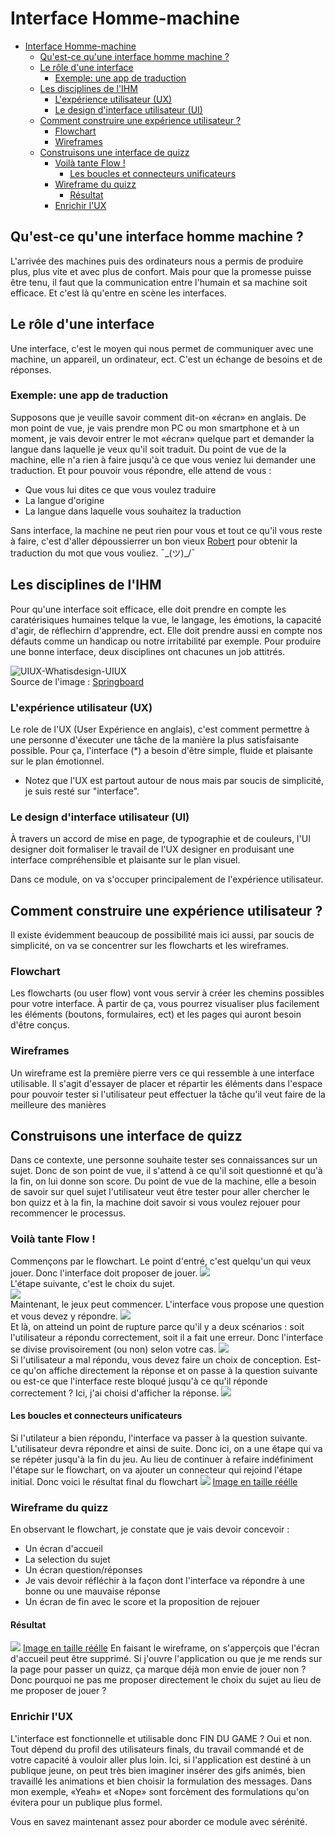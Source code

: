 # Interface Homme-machine
- [Interface Homme-machine](#interface-homme-machine)
  - [Qu'est-ce qu'une interface homme machine ?](#quest-ce-quune-interface-homme-machine)
  - [Le rôle d'une interface](#le-rôle-dune-interface)
    - [Exemple: une app de traduction](#exemple-une-app-de-traduction)
  - [Les disciplines de l'IHM](#les-disciplines-de-lihm)
    - [L'expérience utilisateur (UX)](#lexpérience-utilisateur-ux)
    - [Le design d'interface utilisateur (UI)](#le-design-dinterface-utilisateur-ui)
  - [Comment construire une expérience utilisateur ?](#comment-construire-une-expérience-utilisateur-)
    - [Flowchart](#flowchart)
    - [Wireframes](#wireframes)
  - [Construisons une interface de quizz](#construisons-une-interface-de-quizz)
    - [Voilà tante Flow !](#voilà-tante-flow-)
      - [Les boucles et connecteurs unificateurs](#les-boucles-et-connecteurs-unificateurs)
    - [Wireframe du quizz](#wireframe-du-quizz)
      - [Résultat](#résultat)
    - [Enrichir l'UX](#enrichir-lux)


## Qu'est-ce qu'une interface homme machine ?
L'arrivée des machines puis des ordinateurs nous a permis de produire plus, plus vite et avec plus de confort. Mais pour que la promesse puisse être tenu, il faut que la communication entre l'humain et sa machine soit efficace. Et c'est là qu'entre en scène les interfaces.

## Le rôle d'une interface
Une interface, c'est le moyen qui nous permet de communiquer avec une machine, un appareil, un ordinateur, ect. C'est un échange de besoins et de réponses.

### Exemple: une app de traduction
Supposons que je veuille savoir comment dit-on «écran» en anglais. De mon point de vue, je vais prendre mon PC ou mon smartphone et à un moment, je vais devoir entrer le mot «écran» quelque part et demander la langue dans laquelle je veux qu'il soit traduit.
Du point de vue de la machine, elle n'a rien à faire jusqu'à ce que vous veniez lui demander une traduction. Et pour pouvoir vous répondre, elle attend de vous :
- Que vous lui dites ce que vous voulez traduire
- La langue d'origine
- La langue dans laquelle vous souhaitez la traduction

Sans interface, la machine ne peut rien pour vous et tout ce qu'il vous reste à faire, c'est d'aller dépoussierrer un bon vieux [Robert](https://www.lerobert.com/dictionnaires/anglais/langue/dictionnaire-le-robert-collins-mini-plus-anglais-9782321011422.html) pour obtenir la traduction du mot que vous vouliez. ¯\_(ツ)_/¯

## Les disciplines de l'IHM
Pour qu'une interface soit efficace, elle doit prendre en compte les caratérisiques humaines telque la vue, le langage, les émotions, la capacité d'agir, de réflechirn d'apprendre, ect. Elle doit prendre aussi en compte nos défauts comme un handicap ou notre irritabilité par exemple.
Pour produire une bonne interface, deux disciplines ont chacunes un job attitrés.

![UIUX-Whatisdesign-UIUX](./UIUX-Whatisdesign-UIUX.png)\
Source de l'image : [Springboard](https://www.springboard.com/library/ui-ux-design/how-to-become/)
### L'expérience utilisateur (UX)
Le role de l'UX (User Expérience en anglais), c'est comment permettre à une personne d'éxecuter une tâche de la manière la plus satisfaisante possible.
Pour ça, l'interface (*) a besoin d'être simple, fluide et plaisante sur le plan émotionnel.
* Notez que l'UX est partout autour de nous mais par soucis de simplicité, je suis resté sur "interface".

### Le design d'interface utilisateur (UI)
À travers un accord de mise en page, de typographie et de couleurs, l'UI designer doit formaliser le travail de l'UX designer en produisant une interface compréhensible et plaisante sur le plan visuel.

Dans ce module, on va s'occuper principalement de l'expérience utilisateur.

## Comment construire une expérience utilisateur ?
Il existe évidemment beaucoup de possibilité mais ici aussi, par soucis de simplicité, on va se concentrer sur les flowcharts et les wireframes.

### Flowchart
Les flowcharts (ou user flow) vont vous servir à créer les chemins possibles pour votre interface. À partir de ça, vous pourrez visualiser plus facilement les éléments (boutons, formulaires, ect) et les pages qui auront besoin d'être conçus.

### Wireframes
Un wireframe est la première pierre vers ce qui ressemble à une interface utilisable. Il s'agit d'essayer de placer et répartir les éléments dans l'espace pour pouvoir tester si l'utilisateur peut effectuer la tâche qu'il veut faire de la meilleure des manières

## Construisons une interface de quizz
Dans ce contexte, une personne souhaite tester ses connaissances sur un sujet. Donc de son point de vue, il s'attend à ce qu'il soit questionné et qu'à la fin, on lui donne son score.
Du point de vue de la machine, elle a besoin de savoir sur quel sujet l'utilisateur veut être tester pour aller chercher le bon quizz et à la fin, la machine doit savoir si vous voulez rejouer pour recommencer le processus.

### Voilà tante Flow !
Commençons par le flowchart. Le point d'entré, c'est quelqu'un qui veux jouer. Donc l'interface doit proposer de jouer.
![](01.png)\
L'étape suivante, c'est le choix du sujet.\
![](02.png)\
Maintenant, le jeux peut commencer. L'interface vous propose une question et vous devez y répondre.
![](03.png)\
Et là, on atteind un point de rupture parce qu'il y a deux scénarios : soit l'utilisateur a répondu correctement, soit il a fait une erreur. Donc l'interface se divise provisoirement (ou non) selon votre cas.
![](04.png)\
Si l'utilisateur a mal répondu, vous devez faire un choix de conception. Est-ce qu'on affiche directement la réponse et on passe à la question suivante ou est-ce que l'interface reste bloqué jusqu'à ce qu'il réponde correctement ? Ici, j'ai choisi d'afficher la réponse.
![](05.png)
#### Les boucles et connecteurs unificateurs
Si l'utilateur a bien répondu, l'interface va passer à la question suivante. L'utilisateur devra répondre et ainsi de suite. Donc ici, on a une étape qui va se répéter jusqu'à la fin du jeu.
Au lieu de continuer à refaire indéfiniment l'étape sur le flowchart, on va ajouter un connecteur qui rejoind l'étape initial. Donc voici le résultat final du flowchart
![](06.png)
[Image en taille réélle](06.png)

### Wireframe du quizz
En observant le flowchart, je constate que je vais devoir concevoir :
- Un écran d'accueil
- La selection du sujet
- Un écran question/réponses
- Je vais devoir réfléchir à la façon dont l'interface va répondre à une bonne ou une mauvaise réponse
- Un écran de fin avec le score et la proposition de rejouer

#### Résultat
![](wireframe.png)
[Image en taille réélle](wireframe.png)
En faisant le wireframe, on s'apperçois que l'écran d'accueil peut être supprimé. Si j'ouvre l'application ou que je me rends sur la page pour passer un quizz, ça marque déjà mon envie de jouer non ? Donc pourquoi ne pas me proposer directement le choix du sujet au lieu de me proposer de jouer ?

### Enrichir l'UX
L'interface est fonctionnelle et utilisable donc FIN DU GAME ? Oui et non. Tout dépend du profil des utilisateurs finals, du travail commandé et de votre capacité à vouloir aller plus loin. Ici, si l'application est destiné à un publique jeune, on peut très bien imaginer insérer des gifs animés, bien travaillé les animations et bien choisir la formulation des messages. Dans mon exemple, «Yeah» et «Nope» sont forcèment des formulations qu'on évitera pour un publique plus formel.

Vous en savez maintenant assez pour aborder ce module avec sérénité.
